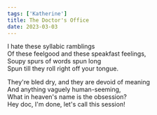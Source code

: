```yaml
---  
tags: ['Katherine']  
title: The Doctor's Office  
date: 2023-03-03  
---
```


I hate these syllabic ramblings  
Of these feelgood and these speakfast feelings,  
Soupy spurs of words spun long  
Spun till they roll right off your tongue.

They're bled dry, and they are devoid of meaning  
And anything vaguely human-seeming,  
What in heaven's name is the obsession?  
Hey doc, I'm done, let's call this session!
